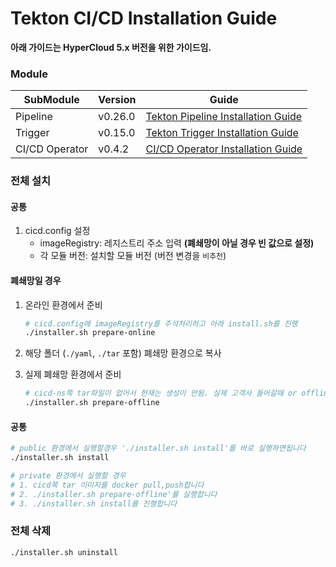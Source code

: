 # Tekton CI/CD Installation Guide

**아래 가이드는 HyperCloud 5.x 버전을 위한 가이드임.**

### Module

| SubModule | Version | Guide |
| ------ | --- | ------ |
| Pipeline | v0.26.0 | [Tekton Pipeline Installation Guide](./README-pipelines.md) |
| Trigger | v0.15.0 | [Tekton Trigger Installation Guide](./README-trigger.md) |
| CI/CD Operator | v0.4.2 | [CI/CD Operator Installation Guide](./README-operator.md) |

### 전체 설치
#### 공통
1. cicd.config 설정
    - imageRegistry: 레지스트리 주소 입력 **(폐쇄망이 아닐 경우 빈 값으로 설정)**
    - 각 모듈 버전: 설치할 모듈 버전 (버전 변경을 `비추천`)

#### 폐쇄망일 경우
1. 온라인 환경에서 준비
   ```bash
   # cicd.config에 imageRegistry를 주석처리하고 아래 install.sh를 진행
   ./installer.sh prepare-online
   
   ```
   
2. 해당 폴더 (`./yaml`, `./tar` 포함) 폐쇄망 환경으로 복사


3. 실제 폐쇄망 환경에서 준비
   ```bash
   # cicd-ns쪽 tar파일이 없어서 현재는 생성이 안됨. 실제 고객사 들어갈때 or offline으로 생성하고싶으면 해당 이미지파일(.tar)을 docker pull push해야할듯)
   ./installer.sh prepare-offline
   
   ```
   
#### 공통
```bash
# public 환경에서 실행할경우 './installer.sh install'를 바로 실행하면됩니다
./installer.sh install

# private 환경에서 실행할 경우
# 1. cicd쪽 tar 이미지를 docker pull,push합니다
# 2. ./installer.sh prepare-offline'를 실행합니다
# 3. ./installer.sh install를 진행합니다

```

### 전체 삭제
```bash
./installer.sh uninstall

```
